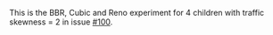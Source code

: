 This is the BBR, Cubic and Reno experiment for 4 children with traffic skewness = 2 in issue [#100](https://github.com/reservoirlabs/g2-mininet-dev/issues/100).
